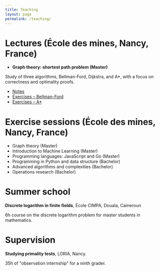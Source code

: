 ```yaml
---
title: Teaching
layout: page
permalink: /teaching/
---
```


# Lectures (École des mines, Nancy, France)

- **Graph theory: shortest path problem (Master)**

Study of three algorithms, Bellman-Ford, Dijkstra, and A*, with a focus on correctness and optimality proofs.

* <a href="{{ site.baseurl }}/assets/plus_court_chemin.pdf">Notes</a>
* <a href="{{ site.baseurl }}/assets/td_pcc.pdf">Exercises – Bellman-Ford</a>
* <a href="{{ site.baseurl }}/assets/td_pcc_2.pdf">Exercises – A*</a>

# Exercise sessions (École des mines, Nancy, France)
- Graph theory (Master)
- Introduction to Machine Learning (Master)
- Programming languages: JavaScript and Go (Master)
- Programming in Python and data structure (Bachelor)
- Advanced algorithms and complexities (Bachelor)
- Operations research (Bachelor)

# Summer school
**Discrete logarithm in finite fields**, École CIMPA, Douala, Cameroun

6h course on the discrete logarithm problem for master students in mathematics.

# Supervision
**Studying primality tests**, LORIA, Nancy.

35h of "observation internship" for a ninth grader.

